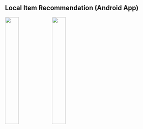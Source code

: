 ## Local Item Recommendation (Android App)

<img src="https://github.com/ly16/Local-Restaurant-Searcher/blob/master/results/favorite.png" height="30%" width="30%" >

<img src="https://github.com/ly16/Local-Restaurant-Searcher/blob/master/results/googleMap.png" height="30%" width="30%" >
